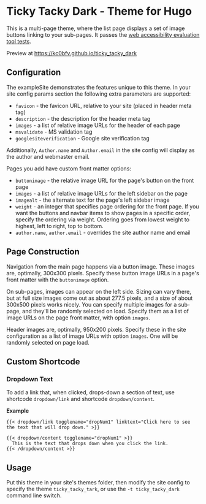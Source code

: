 # Ticky Tacky Dark - Theme for Hugo

This is a multi-page theme, where the list page displays a set of image buttons linking to your sub-pages.  It passes the [web accessibility evaluation tool tests](https://wave.webaim.org/).

Preview at <https://kc0bfv.github.io/ticky_tacky_dark>

## Configuration

The exampleSite demonstrates the features unique to this theme.  In your site config params section the following extra parameters are supported:

* `favicon` - the favicon URL, relative to your site (placed in header meta tag)
* `description` - the description for the header meta tag
* `images` - a list of relative image URLs for the header of each page
* `msvalidate` - MS validation tag
* `googlesiteverification` - Google site verification tag

Additionally, `Author.name` and `Author.email` in the site config will display as the author and webmaster email.

Pages you add have custom front matter options:

* `buttonimage` - the relative image URL for the page's button on the front page
* `images` - a list of relative image URLs for the left sidebar on the page
* `imagealt` - the alternate text for the page's left sidebar image
* `weight` - an integer that specifies page ordering for the front page.  If you want the buttons and navbar items to show pages in a specific order, specify the ordering via weight.  Ordering goes from lowest weight to highest, left to right, top to bottom.
* `author.name`, `author.email` - overrides the site author name and email

## Page Construction

Navigation from the main page happens via a button image.  These images are, optimally, 300x300 pixels.  Specify these button image URLs in a page's front matter with the `buttonimage` option.

On sub-pages, images can appear on the left side.  Sizing can vary there, but at full size images come out as about 277.5 pixels, and a size of about 300x500 pixels works nicely.  You can specify multiple images for a sub-page, and they'll be randomly selected on load.  Specify them as a list of image URLs on the page front matter, with option `images`.

Header images are, optimally, 950x200 pixels.  Specify these in the site configuration as a list of image URLs with option `images`.  One will be randomly selected on page load.

## Custom Shortcode

### Dropdown Text

To add a link that, when clicked, drops-down a section of text, use shortcode `dropdown/link` and shortcode `dropdown/content`.

**Example**

```
{{< dropdown/link togglename="dropNum1" linktext="Click here to see the text that will drop down." >}}
```

```
{{< dropdown/content togglename="dropNum1" >}}
  This is the text that drops down when you click the link.
{{< /dropdown/content >}}
```

## Usage

Put this theme in your site's themes folder, then modify the site config to specify the theme `ticky_tacky_tark`, or use the `-t ticky_tacky_dark` command line switch.
